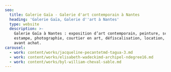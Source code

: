```yaml
---
seo:
  title: Galerie Gaïa - Galerie d'art contemporain à Nantes
  heading: 'Galerie Gaïa, Galerie d''art à Nantes'
  type: website
  description: >-
    Galerie Gaïa à Nantes : exposition d’art contemporain, peinture, sculpture,
    estampe, photographie, courtier en art, défiscalisation, location, prêt
    avant achat.
carousel:
  - work: content/works/jacqueline-pecantetmd-tagua-3.md
  - work: content/works/elisabeth-wadeckimd-archipel-ndegree16.md
  - work: content/works/byl-william-cheval-sable.md
---
```


